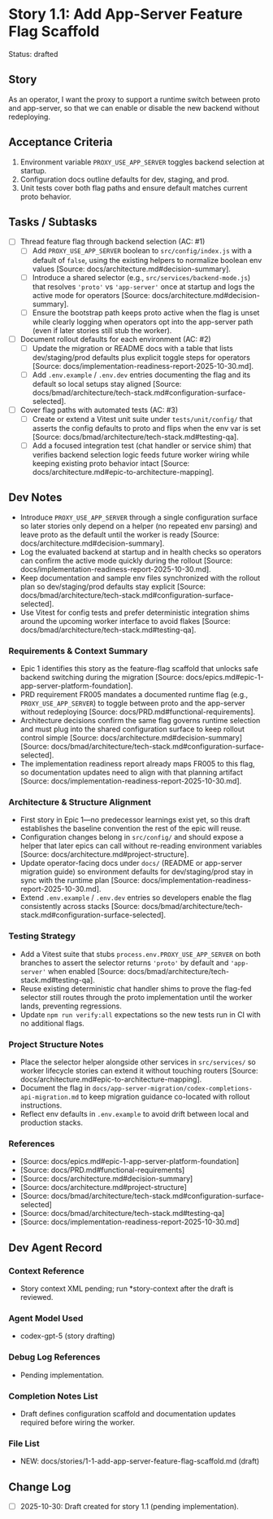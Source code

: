 # Story 1.1: Add App-Server Feature Flag Scaffold

Status: drafted

## Story

As an operator,
I want the proxy to support a runtime switch between proto and app-server,
so that we can enable or disable the new backend without redeploying.

## Acceptance Criteria

1. Environment variable `PROXY_USE_APP_SERVER` toggles backend selection at startup.
2. Configuration docs outline defaults for dev, staging, and prod.
3. Unit tests cover both flag paths and ensure default matches current proto behavior.

## Tasks / Subtasks

- [ ] Thread feature flag through backend selection (AC: #1)
  - [ ] Add `PROXY_USE_APP_SERVER` boolean to `src/config/index.js` with a default of `false`, using the existing helpers to normalize boolean env values [Source: docs/architecture.md#decision-summary].
  - [ ] Introduce a shared selector (e.g., `src/services/backend-mode.js`) that resolves `'proto'` vs `'app-server'` once at startup and logs the active mode for operators [Source: docs/architecture.md#decision-summary].
  - [ ] Ensure the bootstrap path keeps proto active when the flag is unset while clearly logging when operators opt into the app-server path (even if later stories still stub the worker).
- [ ] Document rollout defaults for each environment (AC: #2)
  - [ ] Update the migration or README docs with a table that lists dev/staging/prod defaults plus explicit toggle steps for operators [Source: docs/implementation-readiness-report-2025-10-30.md].
  - [ ] Add `.env.example` / `.env.dev` entries documenting the flag and its default so local setups stay aligned [Source: docs/bmad/architecture/tech-stack.md#configuration-surface-selected].
- [ ] Cover flag paths with automated tests (AC: #3)
  - [ ] Create or extend a Vitest unit suite under `tests/unit/config/` that asserts the config defaults to proto and flips when the env var is set [Source: docs/bmad/architecture/tech-stack.md#testing-qa].
  - [ ] Add a focused integration test (chat handler or service shim) that verifies backend selection logic feeds future worker wiring while keeping existing proto behavior intact [Source: docs/architecture.md#epic-to-architecture-mapping].

## Dev Notes

- Introduce `PROXY_USE_APP_SERVER` through a single configuration surface so later stories only depend on a helper (no repeated env parsing) and leave proto as the default until the worker is ready [Source: docs/architecture.md#decision-summary].
- Log the evaluated backend at startup and in health checks so operators can confirm the active mode quickly during the rollout [Source: docs/implementation-readiness-report-2025-10-30.md].
- Keep documentation and sample env files synchronized with the rollout plan so dev/staging/prod defaults stay explicit [Source: docs/bmad/architecture/tech-stack.md#configuration-surface-selected].
- Use Vitest for config tests and prefer deterministic integration shims around the upcoming worker interface to avoid flakes [Source: docs/bmad/architecture/tech-stack.md#testing-qa].

### Requirements & Context Summary

- Epic 1 identifies this story as the feature-flag scaffold that unlocks safe backend switching during the migration [Source: docs/epics.md#epic-1-app-server-platform-foundation].
- PRD requirement FR005 mandates a documented runtime flag (e.g., `PROXY_USE_APP_SERVER`) to toggle between proto and the app-server without redeploying [Source: docs/PRD.md#functional-requirements].
- Architecture decisions confirm the same flag governs runtime selection and must plug into the shared configuration surface to keep rollout control simple [Source: docs/architecture.md#decision-summary][Source: docs/bmad/architecture/tech-stack.md#configuration-surface-selected].
- The implementation readiness report already maps FR005 to this flag, so documentation updates need to align with that planning artifact [Source: docs/implementation-readiness-report-2025-10-30.md].

### Architecture & Structure Alignment

- First story in Epic 1—no predecessor learnings exist yet, so this draft establishes the baseline convention the rest of the epic will reuse.
- Configuration changes belong in `src/config/` and should expose a helper that later epics can call without re-reading environment variables [Source: docs/architecture.md#project-structure].
- Update operator-facing docs under `docs/` (README or app-server migration guide) so environment defaults for dev/staging/prod stay in sync with the runtime plan [Source: docs/implementation-readiness-report-2025-10-30.md].
- Extend `.env.example` / `.env.dev` entries so developers enable the flag consistently across stacks [Source: docs/bmad/architecture/tech-stack.md#configuration-surface-selected].

### Testing Strategy

- Add a Vitest suite that stubs `process.env.PROXY_USE_APP_SERVER` on both branches to assert the selector returns `'proto'` by default and `'app-server'` when enabled [Source: docs/bmad/architecture/tech-stack.md#testing-qa].
- Reuse existing deterministic chat handler shims to prove the flag-fed selector still routes through the proto implementation until the worker lands, preventing regressions.
- Update `npm run verify:all` expectations so the new tests run in CI with no additional flags.

### Project Structure Notes

- Place the selector helper alongside other services in `src/services/` so worker lifecycle stories can extend it without touching routers [Source: docs/architecture.md#epic-to-architecture-mapping].
- Document the flag in `docs/app-server-migration/codex-completions-api-migration.md` to keep migration guidance co-located with rollout instructions.
- Reflect env defaults in `.env.example` to avoid drift between local and production stacks.

### References

- [Source: docs/epics.md#epic-1-app-server-platform-foundation]
- [Source: docs/PRD.md#functional-requirements]
- [Source: docs/architecture.md#decision-summary]
- [Source: docs/architecture.md#project-structure]
- [Source: docs/bmad/architecture/tech-stack.md#configuration-surface-selected]
- [Source: docs/bmad/architecture/tech-stack.md#testing-qa]
- [Source: docs/implementation-readiness-report-2025-10-30.md]

## Dev Agent Record

### Context Reference

- Story context XML pending; run \*story-context after the draft is reviewed.

### Agent Model Used

- codex-gpt-5 (story drafting)

### Debug Log References

- Pending implementation.

### Completion Notes List

- Draft defines configuration scaffold and documentation updates required before wiring the worker.

### File List

- NEW: docs/stories/1-1-add-app-server-feature-flag-scaffold.md (draft)

## Change Log

- [ ] 2025-10-30: Draft created for story 1.1 (pending implementation).
